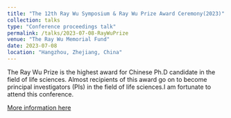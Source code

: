 ```yaml
---
title: "The 12th Ray Wu Symposium & Ray Wu Prize Award Ceremony(2023)"
collection: talks
type: "Conference proceedings talk"
permalink: /talks/2023-07-08-RayWuPrize
venue: "The Ray Wu Memorial Fund"
date: 2023-07-08
location: "Hangzhou, Zhejiang, China"
---
```


The Ray Wu Prize is the highest award for Chinese Ph.D candidate in the field of life sciences. Almost recipients of this award go on to become principal investigators (PIs) in the field of life sciences.I am fortunate to attend this conference.

[More information here](https://www.westlake.edu.cn/news_events/westlakenews/UniversityNews/202307/t20230708_29702.shtml)
